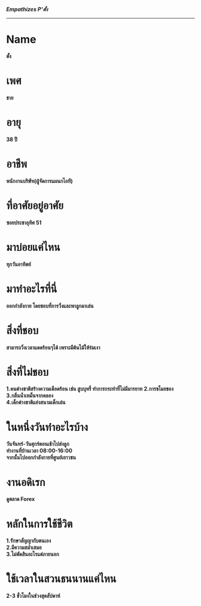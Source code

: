 ***Empathizes P'ตั้ง***
<hr>

# Name
__ตั้ง__
# เพศ  
__ชาย__
# อายุ
__38 ปี__
# อาชีพ 
__พนักงานบริษัท(ผู้จัดการแผนกไอที)__
# ที่อาศัยอยู่อาศัย 
__ซอยประชาอุทิศ 51__ 

# มาบ่อยแค่ไหน 
__ทุกวันอาทิตย์__ 

# มาทำอะไรที่นี่ 
__ออกกำลังกาย โดยชอบที่การวิ่งและพาลูกมาเล่น__

# สิ่งที่ชอบ
__สามารถวิ่งเวลาแดดร้อนๆได้ เพราะมีต้นไม้ให้ร่มเงา__  

# สิ่งที่ไม่ชอบ 
__1.คนต่างชาติสร้างความเดือดร้อน เช่น สูบบุหรี่ ทำการกระทำที่ไม่มีมารยาท__ 
__2.การขโมยของ__  
__3.กลิ่นน้ำเหม็นจากคลอง__     
__4.เด็กต่างชาติแย่งสนามเด็กเล่น__  

# ในหนึ่งวันทำอะไรบ้าง  
__วันจันทร์-วันศุกร์ตอนเช้าไปส่งลูก__  
__ทำงานที่บ้านเวลา 08:00-16:00__  
__จากนั้นไปออกกำลังกายที่ศูนย์เยาวชน__  

# งานอดิเรก 
__ดูตลาด Forex__  

# หลักในการใช้ชีวิต 
__1.รักษาสัญญากับตนเอง__   
__2.มีความสม่ำเสมอ__  
__3.ไม่ตัดสินอะไรแต่ภายนอก__  

# ใช้เวลาในสวนธนนานแค่ไหน
__2-3 ชั่วโมงในช่วงสุดสัปดาห์__


